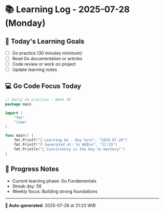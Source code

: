 # 📚 Learning Log - 2025-07-28 (Monday)

## 🎯 Today's Learning Goals
- [ ] Go practice (30 minutes minimum)
- [ ] Read Go documentation or articles
- [ ] Code review or work on project
- [ ] Update learning notes

## 💻 Go Code Focus Today
```go
// Daily Go practice - Week 30
package main

import (
    "fmt"
    "time"
)

func main() {
    fmt.Printf("🚀 Learning Go - Day %s\n", "2025-07-28")
    fmt.Printf("⏰ Generated at: %s WIB\n", "21:23")
    fmt.Println("💪 Consistency is the key to mastery!")
}
```

## 🌟 Progress Notes
- Current learning phase: Go Fundamentals
- Streak day: 56
- Weekly focus: Building strong foundations

---
**🤖 Auto-generated**: 2025-07-28 at 21:23 WIB
